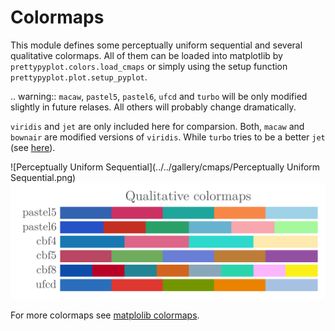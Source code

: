 # Colormaps

This module defines some perceptually uniform sequential and several
qualitative colormaps. All of them can be loaded into matplotlib by
`prettypyplot.colors.load_cmaps` or simply using the setup function
`prettypyplot.plot.setup_pyplot`.

.. warning::
    `macaw`, `pastel5`, `pastel6`, `ufcd` and `turbo` will be only modified
    slightly in future relases. All others will probably change dramatically.

`viridis` and `jet` are only included here for comparsion. Both, `macaw`
and `bownair` are modified versions of `viridis`. While `turbo` tries to be
a better `jet` (see [here](https://ai.googleblog.com/2019/08/turbo-improved-rainbow-colormap-for.html)).

![Perceptually Uniform Sequential](../../gallery/cmaps/Perceptually Uniform Sequential.png)
![Qualitative](../../gallery/cmaps/Qualitative.png)

For more colormaps see [matplolib colormaps](https://matplotlib.org/tutorials/colors/colormaps.html).
